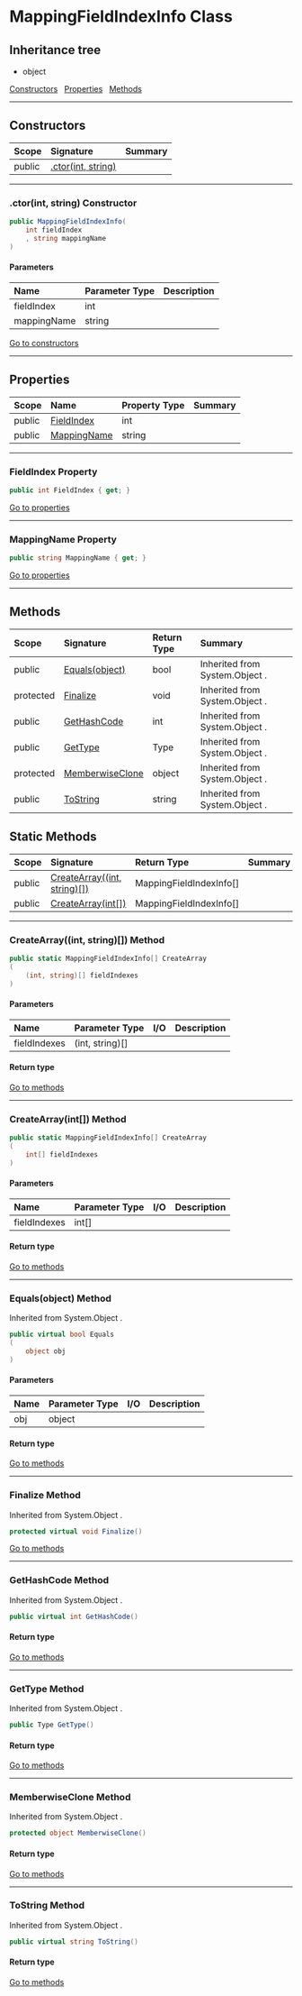 ﻿


# MappingFieldIndexInfo Class










## Inheritance tree
* object

[Constructors](#Constructors)&nbsp;&nbsp;
[Properties](#Properties)&nbsp;&nbsp;
[Methods](#Methods)&nbsp;&nbsp;

---
## Constructors
|Scope|Signature|Summary|
|:--|:--|:--|
| public | [.ctor(int, string)](#ctorint-string-constructor) |  |
---
### .ctor(int, string) Constructor


```c#
public MappingFieldIndexInfo(
	int fieldIndex
	, string mappingName
)
```
#### Parameters
|Name|Parameter Type|Description|
|:--|:--|:--|
| fieldIndex | int |  |
| mappingName | string |  |

[Go to constructors](#Constructors)


---
## Properties
|Scope|Name|Property Type|Summary|
|:--|:--|:--|:--|
| public | [FieldIndex](#fieldindex-property) | int |  |
| public | [MappingName](#mappingname-property) | string |  |
---
### FieldIndex Property


```c#
public int FieldIndex { get; }
```

[Go to properties](#Properties)

---
### MappingName Property


```c#
public string MappingName { get; }
```

[Go to properties](#Properties)




---
## Methods
|Scope|Signature|Return Type|Summary|
|:--|:--|:--|:--|
| public | [Equals(object)](#equalsobject-method) | bool | Inherited from  System.Object . |
| protected | [Finalize](#finalize-method) | void | Inherited from  System.Object . |
| public | [GetHashCode](#gethashcode-method) | int | Inherited from  System.Object . |
| public | [GetType](#gettype-method) | Type | Inherited from  System.Object . |
| protected | [MemberwiseClone](#memberwiseclone-method) | object | Inherited from  System.Object . |
| public | [ToString](#tostring-method) | string | Inherited from  System.Object . |
## Static Methods
|Scope|Signature|Return Type|Summary|
|:--|:--|:--|:--|
| public | [CreateArray((int, string)[])](#createarrayint-string-method) | MappingFieldIndexInfo[] |  |
| public | [CreateArray(int[])](#createarrayint-method) | MappingFieldIndexInfo[] |  |
---
### CreateArray((int, string)[]) Method


```c#
public static MappingFieldIndexInfo[] CreateArray
(
	(int, string)[] fieldIndexes
)
```
#### Parameters
|Name|Parameter Type|I/O|Description|
|:--|:--|:-:|:--|
| fieldIndexes | (int, string)[] |  |  |
#### Return type


[Go to methods](#Methods)

---
### CreateArray(int[]) Method


```c#
public static MappingFieldIndexInfo[] CreateArray
(
	int[] fieldIndexes
)
```
#### Parameters
|Name|Parameter Type|I/O|Description|
|:--|:--|:-:|:--|
| fieldIndexes | int[] |  |  |
#### Return type


[Go to methods](#Methods)

---
### Equals(object) Method

Inherited from  System.Object .
```c#
public virtual bool Equals
(
	object obj
)
```
#### Parameters
|Name|Parameter Type|I/O|Description|
|:--|:--|:-:|:--|
| obj | object |  |  |
#### Return type


[Go to methods](#Methods)

---
### Finalize Method

Inherited from  System.Object .
```c#
protected virtual void Finalize()
```

[Go to methods](#Methods)

---
### GetHashCode Method

Inherited from  System.Object .
```c#
public virtual int GetHashCode()
```
#### Return type


[Go to methods](#Methods)

---
### GetType Method

Inherited from  System.Object .
```c#
public Type GetType()
```
#### Return type


[Go to methods](#Methods)

---
### MemberwiseClone Method

Inherited from  System.Object .
```c#
protected object MemberwiseClone()
```
#### Return type


[Go to methods](#Methods)

---
### ToString Method

Inherited from  System.Object .
```c#
public virtual string ToString()
```
#### Return type


[Go to methods](#Methods)



